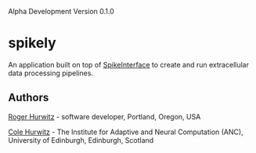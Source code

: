 Alpha Development
Version 0.1.0

# spikely
An application built on top of [SpikeInterface](https://github.com/SpikeInterface) to create and run extracellular data processing pipelines.

## Authors
[Roger Hurwitz](https://www.linkedin.com/in/rogerhurwitz/) - software developer, Portland, Oregon, USA

[Cole Hurwitz](https://www.inf.ed.ac.uk/people/students/Cole_Hurwitz.html) - The Institute for Adaptive and Neural Computation (ANC), University of Edinburgh, Edinburgh, Scotland 
